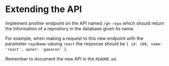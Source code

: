 # Extending the API

Implement another endpoint on the API named `/gh-repo` which should return the information
of a repository in the database given its name.

For example, when making a request to this new endpoint with the parameter
`repoName` valuing `react` the response should be `{ id: 100, name: 'react', owner: 'gaearon' }`.

Remember to document the new API in the `README.md`.
